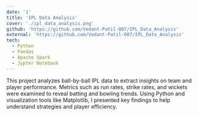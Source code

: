 ```yaml
---
date: '1'
title: 'IPL Data Analysis'
cover: './ipl_data_analysis.png'
github: 'https://github.com/Vedant-Patil-007/IPL_Data_Analysis'
external: 'https://github.com/Vedant-Patil-007/IPL_Data_Analysis'
tech:
  - Python
  - Pandas
  - Apache Spark
  - Jypter Notebook
---
```


This project analyzes ball-by-ball IPL data to extract insights on team and player performance. Metrics such as run rates, strike rates, and wickets were examined to reveal batting and bowling trends. Using Python and visualization tools like Matplotlib, I presented key findings to help understand strategies and player efficiency.
